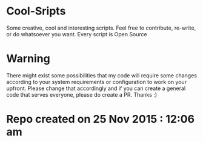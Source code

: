 # Cool-Sripts
Some creative, cool and interesting scripts.
Feel free to contribute, re-write, or do whatsoever you want. Every script is Open Source

# Warning
There might exist some possibilities that my code will require some changes according to your system requirements or configuration to work on your upfront. Please change that accordingly and if you can create a general code that serves everyone, please do create a PR. Thanks :)

# Repo created on 25 Nov 2015 : 12:06 am 
